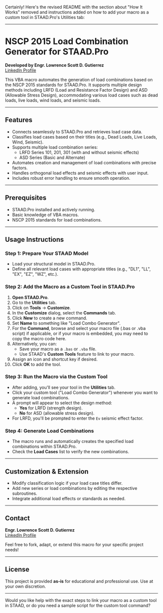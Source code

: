 Certainly! Here's the revised README with the section about "How It Works" removed and instructions added on how to add your macro as a custom tool in STAAD.Pro's Utilities tab:

---

# NSCP 2015 Load Combination Generator for STAAD.Pro

**Developed by Engr. Lowrence Scott D. Gutierrez**  
[LinkedIn Profile](https://www.linkedin.com/in/lsdg)

This VBA macro automates the generation of load combinations based on the NSCP 2015 standards for STAAD.Pro. It supports multiple design methods including LRFD (Load and Resistance Factor Design) and ASD (Allowable Stress Design), accommodating various load cases such as dead loads, live loads, wind loads, and seismic loads.

---

## Features

- Connects seamlessly to STAAD.Pro and retrieves load case data.
- Classifies load cases based on their titles (e.g., Dead Loads, Live Loads, Wind, Seismic).
- Supports multiple load combination series:
  - LRFD Series 101, 201, 301 (with and without seismic effects)
  - ASD Series (Basic and Alternate)
- Automates creation and management of load combinations with precise factors.
- Handles orthogonal load effects and seismic effects with user input.
- Includes robust error handling to ensure smooth operation.

---

## Prerequisites

- STAAD.Pro installed and actively running.
- Basic knowledge of VBA macros.
- NSCP 2015 standards for load combinations.

---

## Usage Instructions

### Step 1: Prepare Your STAAD Model
- Load your structural model in STAAD.Pro.
- Define all relevant load cases with appropriate titles (e.g., "DL1", "LL", "EX", "EZ", "WZ", etc.).

### Step 2: Add the Macro as a Custom Tool in STAAD.Pro
1. **Open STAAD.Pro**.
2. Go to the **Utilities** tab.
3. Click on **Tools** → **Customize**.
4. In the **Customize** dialog, select the **Commands** tab.
5. Click **New** to create a new command.
6. Set **Name** to something like "Load Combo Generator".
7. For the **Command**, browse and select your macro file (.bas or .vba script) if applicable, or if your macro is embedded, you may need to copy the macro code here.
8. Alternatively, you can:
   - Save your macro as a `.bas` or `.vba` file.
   - Use STAAD's **Custom Tools** feature to link to your macro.
9. Assign an icon and shortcut key if desired.
10. Click **OK** to add the tool.

### Step 3: Run the Macro via the Custom Tool
- After adding, you'll see your tool in the **Utilities** tab.
- Click your custom tool ("Load Combo Generator") whenever you want to generate load combinations.
- A prompt will appear to select the design method:
  - **Yes** for LRFD (strength design).
  - **No** for ASD (allowable stress design).
- For LRFD, you'll be prompted to enter the `Ev` seismic effect factor.

### Step 4: Generate Load Combinations
- The macro runs and automatically creates the specified load combinations within STAAD.Pro.
- Check the **Load Cases** list to verify the new combinations.

---

## Customization & Extension

- Modify classification logic if your load case titles differ.
- Add new series or load combinations by editing the respective subroutines.
- Integrate additional load effects or standards as needed.

---

## Contact

**Engr. Lowrence Scott D. Gutierrez**  
[LinkedIn Profile](https://www.linkedin.com/in/lsdg)

Feel free to fork, adapt, or extend this macro for your specific project needs!

---

## License

This project is provided **as-is** for educational and professional use. Use at your own discretion.

---

Would you like help with the exact steps to link your macro as a custom tool in STAAD, or do you need a sample script for the custom tool command?
